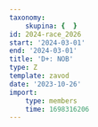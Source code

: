 ```yaml
---
taxonomy:
    skupina: {  }
id: 2024-race_2026
start: '2024-03-01'
end: '2024-03-01'
title: 'D+: NOB'
type: Z
template: zavod
date: '2023-10-26'
import:
    type: members
    time: 1698316206
---
```


